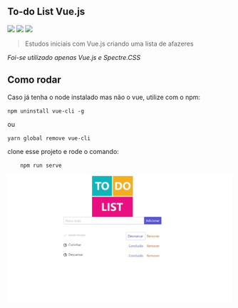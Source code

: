 ## To-do List Vue.js
![](https://img.shields.io/badge/npm-CB3837?style=for-the-badge&logo=npm&logoColor=white) ![](https://img.shields.io/badge/Vue.js-35495E?style=for-the-badge&logo=vue.js&logoColor=4FC08D) ![](https://img.shields.io/badge/Markdown-000000?style=for-the-badge&logo=markdown&logoColor=white)

> Estudos iniciais com Vue.js criando uma lista de afazeres

*Foi-se utilizado apenas Vue.js e Spectre.CSS*


## Como rodar

Caso já tenha o node instalado mas não o vue, utilize com o npm:

    npm uninstall vue-cli -g  
ou

    yarn global remove vue-cli
    
  clone esse projeto e rode o comando:
  

	    npm run serve


![](src/assets/ex.JPG)

